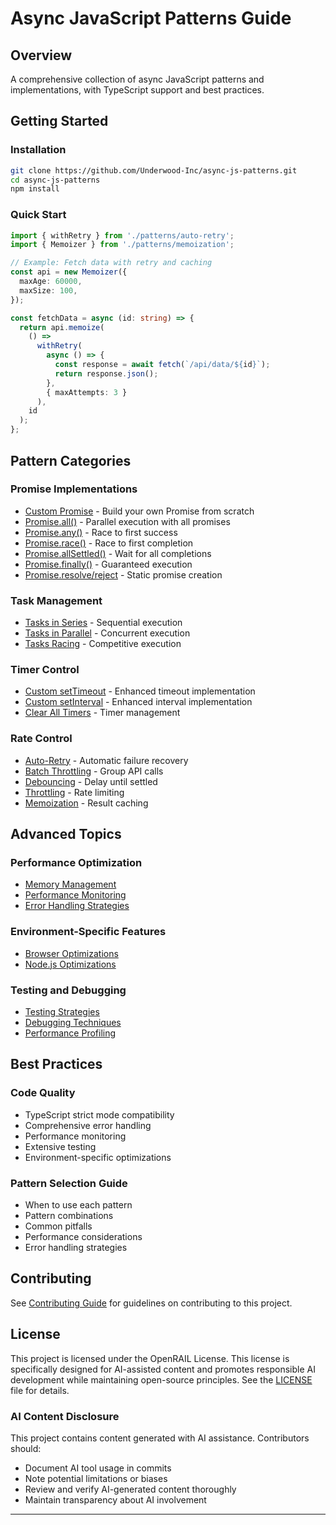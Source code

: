 # Async JavaScript Patterns Guide

## Overview

A comprehensive collection of async JavaScript patterns and implementations,
with TypeScript support and best practices.

## Getting Started

### Installation

```bash
git clone https://github.com/Underwood-Inc/async-js-patterns.git
cd async-js-patterns
npm install
```

### Quick Start

```typescript
import { withRetry } from './patterns/auto-retry';
import { Memoizer } from './patterns/memoization';

// Example: Fetch data with retry and caching
const api = new Memoizer({
  maxAge: 60000,
  maxSize: 100,
});

const fetchData = async (id: string) => {
  return api.memoize(
    () =>
      withRetry(
        async () => {
          const response = await fetch(`/api/data/${id}`);
          return response.json();
        },
        { maxAttempts: 3 }
      ),
    id
  );
};
```

## Pattern Categories

### Promise Implementations

- [Custom Promise](implementations/custom-promise.md) - Build your own Promise
  from scratch
- [Promise.all()](implementations/promise-all.md) - Parallel execution with all
  promises
- [Promise.any()](implementations/promise-any.md) - Race to first success
- [Promise.race()](implementations/promise-race.md) - Race to first completion
- [Promise.allSettled()](implementations/promise-allsettled.md) - Wait for all
  completions
- [Promise.finally()](implementations/promise-finally.md) - Guaranteed execution
- [Promise.resolve/reject](implementations/promise-resolve-reject.md) - Static
  promise creation

### Task Management

- [Tasks in Series](patterns/tasks-series.md) - Sequential execution
- [Tasks in Parallel](patterns/tasks-parallel.md) - Concurrent execution
- [Tasks Racing](patterns/tasks-race.md) - Competitive execution

### Timer Control

- [Custom setTimeout](timers/settimeout.md) - Enhanced timeout implementation
- [Custom setInterval](timers/setinterval.md) - Enhanced interval implementation
- [Clear All Timers](timers/clear-timers.md) - Timer management

### Rate Control

- [Auto-Retry](advanced/auto-retry.md) - Automatic failure recovery
- [Batch Throttling](advanced/batch-throttling.md) - Group API calls
- [Debouncing](advanced/debouncing.md) - Delay until settled
- [Throttling](advanced/throttling.md) - Rate limiting
- [Memoization](advanced/memoization.md) - Result caching

## Advanced Topics

### Performance Optimization

- [Memory Management](advanced/memory-management.md)
- [Performance Monitoring](advanced/performance-monitoring.md)
- [Error Handling Strategies](advanced/error-handling.md)

### Environment-Specific Features

- [Browser Optimizations](advanced/browser-optimizations.md)
- [Node.js Optimizations](advanced/nodejs-optimizations.md)

### Testing and Debugging

- [Testing Strategies](advanced/testing-strategies.md)
- [Debugging Techniques](advanced/debugging-techniques.md)
- [Performance Profiling](advanced/performance-profiling.md)

## Best Practices

### Code Quality

- TypeScript strict mode compatibility
- Comprehensive error handling
- Performance monitoring
- Extensive testing
- Environment-specific optimizations

### Pattern Selection Guide

- When to use each pattern
- Pattern combinations
- Common pitfalls
- Performance considerations
- Error handling strategies

## Contributing

See [Contributing Guide](./CONTRIBUTING.md) for guidelines on contributing to this project.

## License

This project is licensed under the OpenRAIL License. This license is specifically designed for AI-assisted content and promotes responsible AI development while maintaining open-source principles. See the [LICENSE](../LICENSE) file for details.

### AI Content Disclosure

This project contains content generated with AI assistance. Contributors should:

- Document AI tool usage in commits
- Note potential limitations or biases
- Review and verify AI-generated content thoroughly
- Maintain transparency about AI involvement

---
